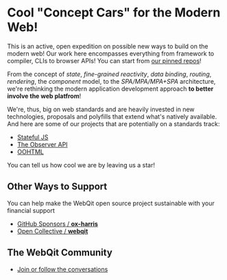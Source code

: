 # Cool "Concept Cars" for the Modern Web!

This is an active, open expedition on possible new ways to build on the modern web! Our work here encompasses everything from framework to compiler, CLIs to browser APIs! You can start from [our pinned repos](https://github.com/webqit)!

From the concept of *state*, *fine-grained reactivity*, *data binding*, *routing*, *rendering*, the *component* model, to the *SPA/MPA/MPA+SPA* architecture, we're rethinking the modern application development approach **to better involve the web platfrom**!

We're, thus, big on web standards and are heavily invested in new technologies, proposals and polyfills that extend what's natively available. And here are some of our projects that are potentially on a standards track:

- [Stateful JS](https://github.com/webqit/stateful-js)
- [The Observer API](https://github.com/webqit/observer)
- [OOHTML](https://github.com/webqit/oohtml)

You can tell us how cool we are by leaving us a star!

## Other Ways to Support

You can help make the WebQit open source project sustainable with your financial support

- [GitHub Sponsors / **ox-harris**](https://github.com/sponsors/ox-harris)
- [Open Collective / **webqit**](https://opencollective.com/webqit)

<!--
_Special thanks to **our first sponsor**_:

<a href="https://github.com/ejiro-design"><img src="https://avatars.githubusercontent.com/u/79667751?s=96&v=4" height="50px" /></a>
-->

## The WebQit Community

- [Join or follow the conversations](https://github.com/webqit/webqit/discussions)
